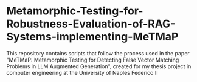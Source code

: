 # Metamorphic-Testing-for-Robustness-Evaluation-of-RAG-Systems-implementing-MeTMaP









This repository contains scripts that follow the process used in the paper "MeTMaP: Metamorphic Testing for Detecting False Vector Matching Problems in LLM Augmented Generation",
created for my thesis project in computer engineering at the University of Naples Federico II
